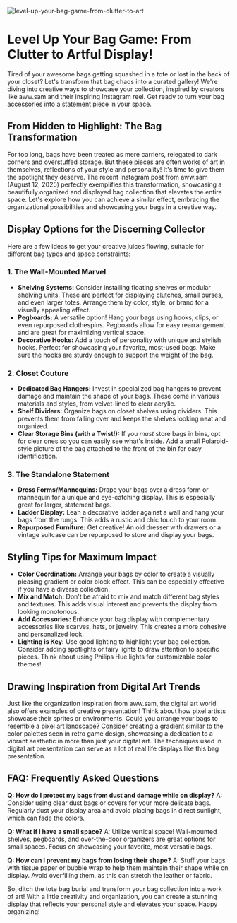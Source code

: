 ![level-up-your-bag-game-from-clutter-to-art](https://images.pexels.com/photos/6650009/pexels-photo-6650009.jpeg?auto=compress&cs=tinysrgb&fit=crop&h=627&w=1200)

# Level Up Your Bag Game: From Clutter to Artful Display!

Tired of your awesome bags getting squashed in a tote or lost in the back of your closet? Let's transform that bag chaos into a curated gallery! We're diving into creative ways to showcase your collection, inspired by creators like aww.sam and their inspiring Instagram reel. Get ready to turn your bag accessories into a statement piece in your space.

## From Hidden to Highlight: The Bag Transformation

For too long, bags have been treated as mere carriers, relegated to dark corners and overstuffed storage. But these pieces are often works of art in themselves, reflections of your style and personality! It's time to give them the spotlight they deserve. The recent Instagram post from aww.sam (August 12, 2025) perfectly exemplifies this transformation, showcasing a beautifully organized and displayed bag collection that elevates the entire space. Let's explore how you can achieve a similar effect, embracing the organizational possibilities and showcasing your bags in a creative way.

## Display Options for the Discerning Collector

Here are a few ideas to get your creative juices flowing, suitable for different bag types and space constraints:

### 1. The Wall-Mounted Marvel

*   **Shelving Systems:** Consider installing floating shelves or modular shelving units. These are perfect for displaying clutches, small purses, and even larger totes. Arrange them by color, style, or brand for a visually appealing effect.
*   **Pegboards:** A versatile option! Hang your bags using hooks, clips, or even repurposed clothespins. Pegboards allow for easy rearrangement and are great for maximizing vertical space.
*   **Decorative Hooks:** Add a touch of personality with unique and stylish hooks. Perfect for showcasing your favorite, most-used bags. Make sure the hooks are sturdy enough to support the weight of the bag.

### 2. Closet Couture

*   **Dedicated Bag Hangers:** Invest in specialized bag hangers to prevent damage and maintain the shape of your bags. These come in various materials and styles, from velvet-lined to clear acrylic.
*   **Shelf Dividers:** Organize bags on closet shelves using dividers. This prevents them from falling over and keeps the shelves looking neat and organized.
*   **Clear Storage Bins (with a Twist!):** If you *must* store bags in bins, opt for clear ones so you can easily see what's inside. Add a small Polaroid-style picture of the bag attached to the front of the bin for easy identification.

### 3. The Standalone Statement

*   **Dress Forms/Mannequins:** Drape your bags over a dress form or mannequin for a unique and eye-catching display. This is especially great for larger, statement bags.
*   **Ladder Display:** Lean a decorative ladder against a wall and hang your bags from the rungs. This adds a rustic and chic touch to your room.
*   **Repurposed Furniture:** Get creative! An old dresser with drawers or a vintage suitcase can be repurposed to store and display your bags.

## Styling Tips for Maximum Impact

*   **Color Coordination:** Arrange your bags by color to create a visually pleasing gradient or color block effect. This can be especially effective if you have a diverse collection.
*   **Mix and Match:** Don't be afraid to mix and match different bag styles and textures. This adds visual interest and prevents the display from looking monotonous.
*   **Add Accessories:** Enhance your bag display with complementary accessories like scarves, hats, or jewelry. This creates a more cohesive and personalized look.
*   **Lighting is Key:** Use good lighting to highlight your bag collection. Consider adding spotlights or fairy lights to draw attention to specific pieces. Think about using Philips Hue lights for customizable color themes!

## Drawing Inspiration from Digital Art Trends

Just like the organization inspiration from aww.sam, the digital art world also offers examples of creative presentation! Think about how pixel artists showcase their sprites or environments. Could you arrange your bags to resemble a pixel art landscape? Consider creating a gradient similar to the color palettes seen in retro game design, showcasing a dedication to a vibrant aesthetic in more than just your digital art. The techniques used in digital art presentation can serve as a lot of real life displays like this bag presentation.

## FAQ: Frequently Asked Questions

**Q: How do I protect my bags from dust and damage while on display?**
A: Consider using clear dust bags or covers for your more delicate bags. Regularly dust your display area and avoid placing bags in direct sunlight, which can fade the colors.

**Q: What if I have a small space?**
A: Utilize vertical space! Wall-mounted shelves, pegboards, and over-the-door organizers are great options for small spaces. Focus on showcasing your favorite, most versatile bags.

**Q: How can I prevent my bags from losing their shape?**
A: Stuff your bags with tissue paper or bubble wrap to help them maintain their shape while on display. Avoid overfilling them, as this can stretch the leather or fabric.

So, ditch the tote bag burial and transform your bag collection into a work of art! With a little creativity and organization, you can create a stunning display that reflects your personal style and elevates your space. Happy organizing!
